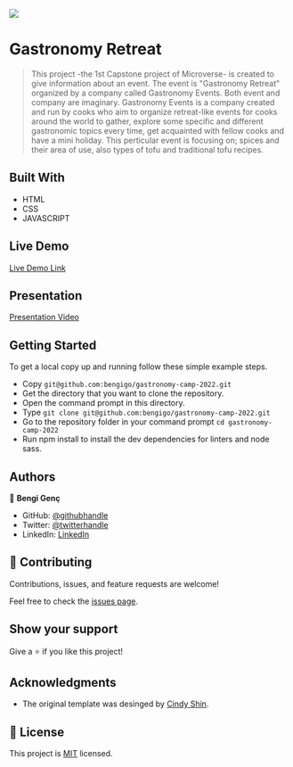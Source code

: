 ![](https://img.shields.io/badge/Microverse-blueviolet)

# Gastronomy Retreat

>  This project -the 1st Capstone project of Microverse- is created to give information about an event. The event is "Gastronomy Retreat" organized by a company called Gastronomy  Events. Both event and company are imaginary. 
Gastronomy Events is a company created and run by cooks who aim to organize retreat-like events for cooks around the world to gather, explore some specific and different gastronomic topics every time, get acquainted with fellow cooks and have a mini holiday.
This perticular event is focusing on; spices and their area of use, also types of tofu and traditional tofu recipes.


## Built With

- HTML
- CSS
- JAVASCRIPT

## Live Demo

[Live Demo Link](https://bengigo.github.io/gastronomy-camp-2022/)

## Presentation

[Presentation Video](https://www.loom.com/share/06f48940cc8f48d4987dc1f34e66efd8)

## Getting Started

To get a local copy up and running follow these simple example steps.
- Copy `git@github.com:bengigo/gastronomy-camp-2022.git`
- Get the directory that you want to clone the repository.
- Open the command prompt in this directory.
- Type `git clone git@github.com:bengigo/gastronomy-camp-2022.git`
- Go to the repository folder in your command prompt `cd gastronomy-camp-2022`
- Run npm install to install the dev dependencies for linters and node sass.




## Authors

👤 **Bengi Genç**

- GitHub: [@githubhandle](https://github.com/bengigo)
- Twitter: [@twitterhandle](https://twitter.com/bengi_gb)
- LinkedIn: [LinkedIn](https://www.linkedin.com/in/bengi-g-03b883199/)

## 🤝 Contributing

Contributions, issues, and feature requests are welcome!

Feel free to check the [issues page](../../issues/).

## Show your support

Give a ⭐️ if you like this project!

## Acknowledgments

- The original template was desinged by [Cindy Shin](https://www.behance.net/gallery/29845175/CC-Global-Summit-2015).

## 📝 License

This project is [MIT](./MIT.md) licensed.
